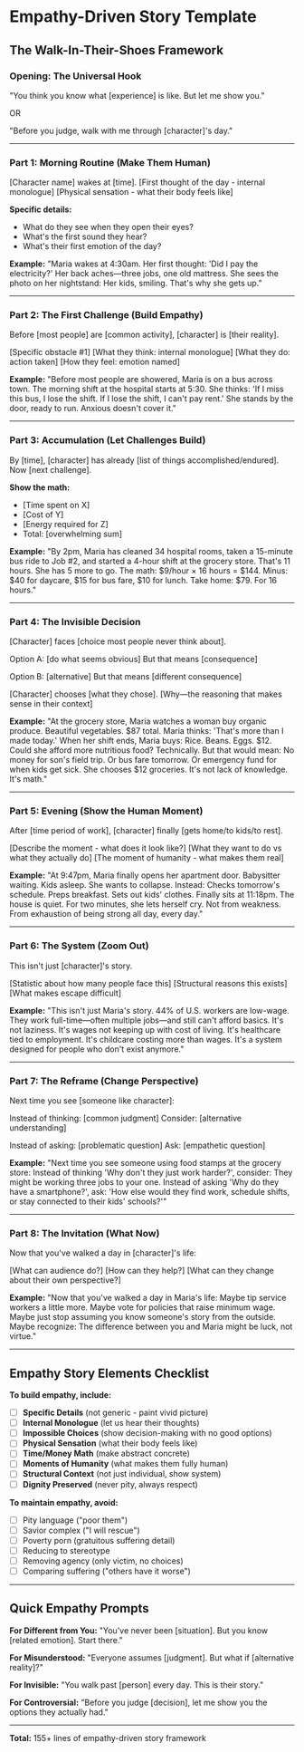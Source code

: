 # Empathy-Driven Story Template

## The Walk-In-Their-Shoes Framework

### Opening: The Universal Hook

"You think you know what [experience] is like. But let me show you."

OR

"Before you judge, walk with me through [character]'s day."

---

### Part 1: Morning Routine (Make Them Human)

[Character name] wakes at [time].
[First thought of the day - internal monologue]
[Physical sensation - what their body feels like]

**Specific details:**
- What do they see when they open their eyes?
- What's the first sound they hear?
- What's their first emotion of the day?

**Example:**
"Maria wakes at 4:30am. Her first thought: 'Did I pay the electricity?' Her back aches—three jobs, one old mattress. She sees the photo on her nightstand: Her kids, smiling. That's why she gets up."

---

### Part 2: The First Challenge (Build Empathy)

Before [most people] are [common activity], [character] is [their reality].

[Specific obstacle #1]
[What they think: internal monologue]
[What they do: action taken]
[How they feel: emotion named]

**Example:**
"Before most people are showered, Maria is on a bus across town. The morning shift at the hospital starts at 5:30. She thinks: 'If I miss this bus, I lose the shift. If I lose the shift, I can't pay rent.' She stands by the door, ready to run. Anxious doesn't cover it."

---

### Part 3: Accumulation (Let Challenges Build)

By [time], [character] has already [list of things accomplished/endured].
Now [next challenge].

**Show the math:**
- [Time spent on X]
- [Cost of Y]
- [Energy required for Z]
- Total: [overwhelming sum]

**Example:**
"By 2pm, Maria has cleaned 34 hospital rooms, taken a 15-minute bus ride to Job #2, and started a 4-hour shift at the grocery store. That's 11 hours. She has 5 more to go. The math: $9/hour × 16 hours = $144. Minus: $40 for daycare, $15 for bus fare, $10 for lunch. Take home: $79. For 16 hours."

---

### Part 4: The Invisible Decision

[Character] faces [choice most people never think about].

Option A: [do what seems obvious]
But that means [consequence]

Option B: [alternative]
But that means [different consequence]

[Character] chooses [what they chose].
[Why—the reasoning that makes sense in their context]

**Example:**
"At the grocery store, Maria watches a woman buy organic produce. Beautiful vegetables. $87 total. Maria thinks: 'That's more than I made today.' When her shift ends, Maria buys: Rice. Beans. Eggs. $12. Could she afford more nutritious food? Technically. But that would mean: No money for son's field trip. Or bus fare tomorrow. Or emergency fund for when kids get sick. She chooses $12 groceries. It's not lack of knowledge. It's math."

---

### Part 5: Evening (Show the Human Moment)

After [time period of work], [character] finally [gets home/to kids/to rest].

[Describe the moment - what does it look like?]
[What they want to do vs what they actually do]
[The moment of humanity - what makes them real]

**Example:**
"At 9:47pm, Maria finally opens her apartment door. Babysitter waiting. Kids asleep. She wants to collapse. Instead: Checks tomorrow's schedule. Preps breakfast. Sets out kids' clothes. Finally sits at 11:18pm. The house is quiet. For two minutes, she lets herself cry. Not from weakness. From exhaustion of being strong all day, every day."

---

### Part 6: The System (Zoom Out)

This isn't just [character]'s story.

[Statistic about how many people face this]
[Structural reasons this exists]
[What makes escape difficult]

**Example:**
"This isn't just Maria's story. 44% of U.S. workers are low-wage. They work full-time—often multiple jobs—and still can't afford basics. It's not laziness. It's wages not keeping up with cost of living. It's healthcare tied to employment. It's childcare costing more than wages. It's a system designed for people who don't exist anymore."

---

### Part 7: The Reframe (Change Perspective)

Next time you see [someone like character]:

Instead of thinking: [common judgment]
Consider: [alternative understanding]

Instead of asking: [problematic question]
Ask: [empathetic question]

**Example:**
"Next time you see someone using food stamps at the grocery store: Instead of thinking 'Why don't they just work harder?', consider: They might be working three jobs to your one. Instead of asking 'Why do they have a smartphone?', ask: 'How else would they find work, schedule shifts, or stay connected to their kids' schools?'"

---

### Part 8: The Invitation (What Now)

Now that you've walked a day in [character]'s life:

[What can audience do?]
[How can they help?]
[What can they change about their own perspective?]

**Example:**
"Now that you've walked a day in Maria's life: Maybe tip service workers a little more. Maybe vote for policies that raise minimum wage. Maybe just stop assuming you know someone's story from the outside. Maybe recognize: The difference between you and Maria might be luck, not virtue."

---

## Empathy Story Elements Checklist

**To build empathy, include:**
- [ ] **Specific Details** (not generic - paint vivid picture)
- [ ] **Internal Monologue** (let us hear their thoughts)
- [ ] **Impossible Choices** (show decision-making with no good options)
- [ ] **Physical Sensation** (what their body feels like)
- [ ] **Time/Money Math** (make abstract concrete)
- [ ] **Moments of Humanity** (what makes them fully human)
- [ ] **Structural Context** (not just individual, show system)
- [ ] **Dignity Preserved** (never pity, always respect)

**To maintain empathy, avoid:**
- [ ] Pity language ("poor them")
- [ ] Savior complex ("I will rescue")
- [ ] Poverty porn (gratuitous suffering detail)
- [ ] Reducing to stereotype
- [ ] Removing agency (only victim, no choices)
- [ ] Comparing suffering ("others have it worse")

---

## Quick Empathy Prompts

**For Different from You:**
"You've never been [situation]. But you know [related emotion]. Start there."

**For Misunderstood:**
"Everyone assumes [judgment]. But what if [alternative reality]?"

**For Invisible:**
"You walk past [person] every day. This is their story."

**For Controversial:**
"Before you judge [decision], let me show you the options they actually had."

---

**Total:** 155+ lines of empathy-driven story framework
